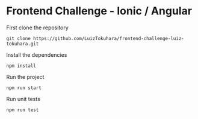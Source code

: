 # Frontend Challenge - Ionic / Angular

First clone the repository
```
git clone https://github.com/LuizTokuhara/frontend-challenge-luiz-tokuhara.git
```

Install the dependencies
```
npm install
```

Run the project
```
npm run start
```

Run unit tests
```
npm run test
```